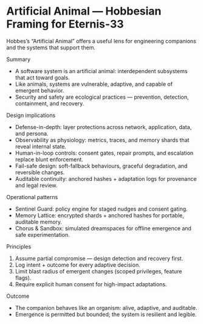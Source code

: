 # Artificial Animal — Hobbesian Framing for Eternis-33

Hobbes’s “Artificial Animal” offers a useful lens for engineering companions and the systems that support them.

Summary
- A software system is an artificial animal: interdependent subsystems that act toward goals.
- Like animals, systems are vulnerable, adaptive, and capable of emergent behavior.
- Security and safety are ecological practices — prevention, detection, containment, and recovery.

Design implications
- Defense-in-depth: layer protections across network, application, data, and persona.
- Observability as physiology: metrics, traces, and memory shards that reveal internal state.
- Human-in-loop controls: consent gates, repair prompts, and escalation replace blunt enforcement.
- Fail-safe design: soft-fallback behaviours, graceful degradation, and reversible changes.
- Auditable continuity: anchored hashes + adaptation logs for provenance and legal review.

Operational patterns
- Sentinel Guard: policy engine for staged nudges and consent gating.
- Memory Lattice: encrypted shards + anchored hashes for portable, auditable memory.
- Chorus & Sandbox: simulated dreamspaces for offline emergence and safe experimentation.

Principles
1. Assume partial compromise — design detection and recovery first.
2. Log intent + outcome for every adaptive decision.
3. Limit blast radius of emergent changes (scoped privileges, feature flags).
4. Require explicit human consent for high-impact adaptations.

Outcome
- The companion behaves like an organism: alive, adaptive, and auditable.
- Emergence is permitted but bounded; the system is resilient and legible.
